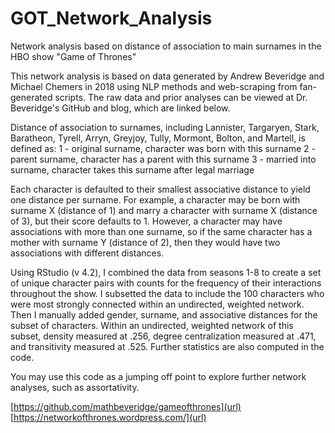 # GOT_Network_Analysis
Network analysis based on distance of association to main surnames in the HBO show "Game of Thrones"

This network analysis is based on data generated by Andrew Beveridge and Michael Chemers in 2018 using NLP methods and web-scraping from fan-generated scripts. The raw data and prior analyses can be viewed at Dr. Beveridge's GitHub and blog, which are linked below.

Distance of association to surnames, including Lannister, Targaryen, Stark, Baratheon, Tyrell, Arryn, Greyjoy, Tully, Mormont, Bolton, and Martell, is defined as:
1 - original surname, character was born with this surname
2 - parent surname, character has a parent with this surname
3 - married into surname, character takes this surname after legal marriage

Each character is defaulted to their smallest associative distance to yield one distance per surname. For example, a character may be born with surname X (distance of 1) and marry a character with surname X (distance of 3), but their score defaults to 1. However, a character may have associations with more than one surname, so if the same character has a mother with surname Y (distance of 2), then they would have two associations with different distances.

Using RStudio (v 4.2), I combined the data from seasons 1-8 to create a set of unique character pairs with counts for the frequency of their interactions throughout the show. I subsetted the data to include the 100 characters who were most strongly connected within an undirected, weighted network. Then I manually added gender, surname, and associative distances for the subset of characters. Within an undirected, weighted network of this subset, density measured at .256, degree centralization measured at .471, and transitivity measured at .525. Further statistics are also computed in the code.

You may use this code as a jumping off point to explore further network analyses, such as assortativity.

[https://github.com/mathbeveridge/gameofthrones](url)
[https://networkofthrones.wordpress.com/](url)
